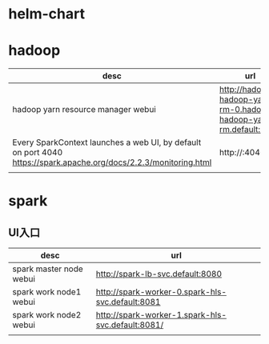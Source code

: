 # helm-chart
# hadoop

| desc                                                         | url                                                          |
| ------------------------------------------------------------ | ------------------------------------------------------------ |
| hadoop yarn resource manager webui                           | http://hadoop-hadoop-yarn-rm-0.hadoop-hadoop-yarn-rm.default:8088 |
| Every SparkContext launches a web UI, by default on port 4040 https://spark.apache.org/docs/2.2.3/monitoring.html | http://<driver-node>:4040                                    |
|                                                              |                                                              |



# spark

## UI入口

| desc                    | url                                               |
| ----------------------- | ------------------------------------------------- |
| spark master node webui | http://spark-lb-svc.default:8080                  |
| spark work node1 webui  | http://spark-worker-0.spark-hls-svc.default:8081  |
| spark work node2 webui  | http://spark-worker-1.spark-hls-svc.default:8081/ |
|                         |                                                   |

